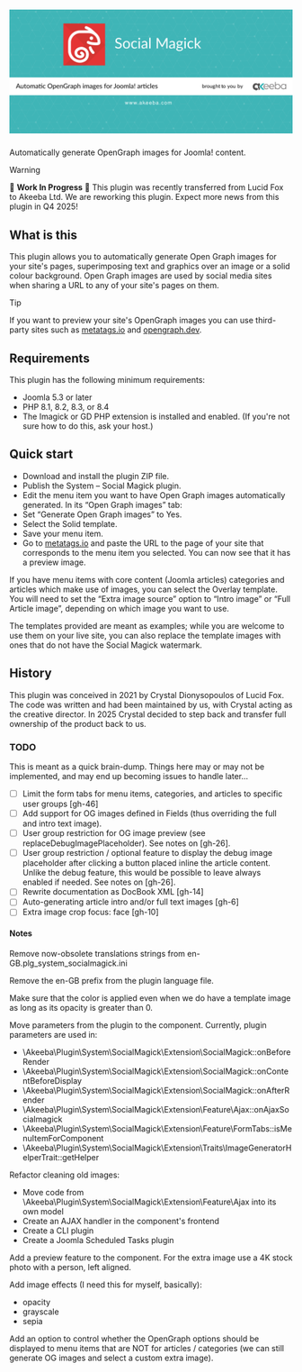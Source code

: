# ![Social Magick](https://github.com/akeeba/social-magick/blob/main/assets/banner/banner.png?raw=true)

Automatically generate OpenGraph images for Joomla! content.

> [!WARNING]  
> 🚧 **Work In Progress** 🚧 This plugin was recently transferred from Lucid Fox to Akeeba Ltd. We are reworking this plugin. Expect more news from this plugin in Q4 2025! 

## What is this

This plugin allows you to automatically generate Open Graph images for your site's pages, superimposing text and graphics over an image or a solid colour background. Open Graph images are used by social media sites when sharing a URL to any of your site's pages on them.

> [!TIP]
> If you want to preview your site's OpenGraph images you can use third-party sites such as [metatags.io](https://metatags.io/) and [opengraph.dev](https://opengraph.dev/).

## Requirements

This plugin has the following minimum requirements:

* Joomla 5.3 or later
* PHP 8.1, 8.2, 8.3, or 8.4
* The Imagick or GD PHP extension is installed and enabled. (If you're not sure how to do this, ask your host.)

## Quick start

* Download and install the plugin ZIP file.
* Publish the System – Social Magick plugin.
* Edit the menu item you want to have Open Graph images automatically generated. In its “Open Graph images” tab:
* Set “Generate Open Graph images” to Yes.
* Select the Solid template.
* Save your menu item.
* Go to [metatags.io](https://metatags.io/) and paste the URL to the page of your site that corresponds to the menu item you selected. You can now see that it has a preview image.

If you have menu items with core content (Joomla articles) categories and articles which make use of images, you can select the Overlay template. You will need to set the “Extra image source” option to “Intro image” or “Full Article image”, depending on which image you want to use.

The templates provided are meant as examples; while you are welcome to use them on your live site, you can also replace the template images with ones that do not have the Social Magick watermark.

## History

This plugin was conceived in 2021 by Crystal Dionysopoulos of Lucid Fox. The code was written and had been maintained by us, with Crystal acting as the creative director. In 2025 Crystal decided to step back and transfer full ownership of the product back to us.

### TODO

This is meant as a quick brain-dump. Things here may or may not be implemented, and may end up becoming issues to handle later...

* [ ] Limit the form tabs for menu items, categories, and articles to specific user groups [gh-46]
* [ ] Add support for OG images defined in Fields (thus overriding the full and intro text image).
* [ ] User group restriction for OG image preview (see replaceDebugImagePlaceholder). See notes on [gh-26].
* [ ] User group restriction / optional feature to display the debug image placeholder after clicking a button placed inline the article content. Unlike the debug feature, this would be possible to leave always enabled if needed. See notes on [gh-26].
* [ ] Rewrite documentation as DocBook XML [gh-14]
* [ ] Auto-generating article intro and/or full text images [gh-6]
* [ ] Extra image crop focus: face [gh-10]

#### Notes

Remove now-obsolete translations strings from en-GB.plg_system_socialmagick.ini

Remove the en-GB prefix from the plugin language file.

Make sure that the color is applied even when we do have a template image as long as its opacity is greater than 0.

Move parameters from the plugin to the component. Currently, plugin parameters are used in:

* \Akeeba\Plugin\System\SocialMagick\Extension\SocialMagick::onBeforeRender
* \Akeeba\Plugin\System\SocialMagick\Extension\SocialMagick::onContentBeforeDisplay
* \Akeeba\Plugin\System\SocialMagick\Extension\SocialMagick::onAfterRender
* \Akeeba\Plugin\System\SocialMagick\Extension\Feature\Ajax::onAjaxSocialmagick
* \Akeeba\Plugin\System\SocialMagick\Extension\Feature\FormTabs::isMenuItemForComponent
* \Akeeba\Plugin\System\SocialMagick\Extension\Traits\ImageGeneratorHelperTrait::getHelper

Refactor cleaning old images:
* Move code from \Akeeba\Plugin\System\SocialMagick\Extension\Feature\Ajax into its own model
* Create an AJAX handler in the component's frontend
* Create a CLI plugin
* Create a Joomla Scheduled Tasks plugin

Add a preview feature to the component. For the extra image use a 4K stock photo with a person, left aligned. 

Add image effects (I need this for myself, basically):
* opacity
* grayscale
* sepia

Add an option to control whether the OpenGraph options should be displayed to menu items that are NOT for articles / categories (we can still generate OG images and select a custom extra image).